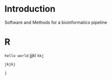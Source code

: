 # Introduction
Software and Methods for a bioinformatics pipeline


# R

`
hello world
`
jjjkl `kkj` 

```
jkjkj
```
``
j
``

